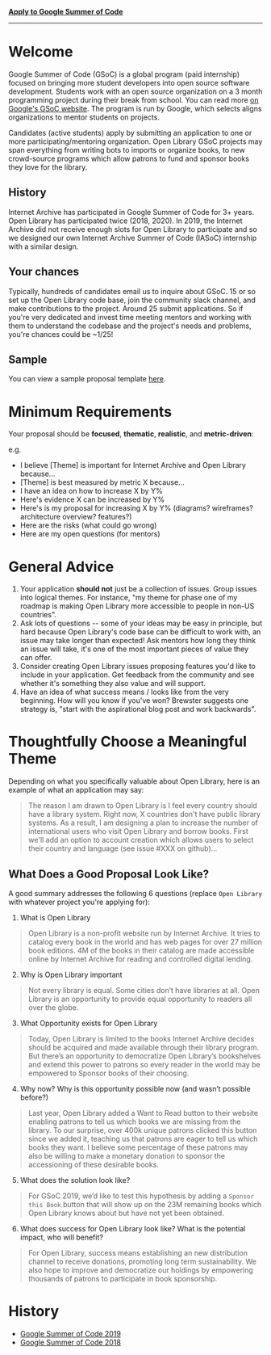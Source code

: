 [**Apply to Google Summer of Code**](https://summerofcode.withgoogle.com/organizations/6482109326163968/)

***

# Welcome

Google Summer of Code (GSoC) is a global program (paid internship) focused on bringing more student developers into open source software development. Students work with an open source organization on a 3 month programming project during their break from school. You can read more [on Google's GSoC website](https://summerofcode.withgoogle.com). The program is run by Google, which selects aligns organizations to mentor students on projects.

Candidates (active students) apply by submitting an application to one or more participating/mentoring organization. Open Library GSoC projects may span everything from writing bots to imports or organize books, to new crowd-source programs which allow patrons to fund and sponsor books they love for the library.

## History

Internet Archive has participated in Google Summer of Code for 3+ years. Open Library has participated twice (2018, 2020). In 2019, the Internet Archive did not receive enough slots for Open Library to participate and so we designed our own Internet Archive Summer of Code (IASoC) internship with a similar design. 

## Your chances

Typically, hundreds of candidates email us to inquire about GSoC. 15 or so set up the Open Library code base, join the community slack channel, and make contributions to the project. Around 25 submit applications. So if you're very dedicated and invest time meeting mentors and working with them to understand the codebase and the project's needs and problems, you're chances could be ~1/25!

## Sample

You can view a sample proposal template [here](https://docs.google.com/document/d/1FkKxvI6sbi7Nj42WdVmkHwiycPR3PR_VV44cwHPCOnM/edit#heading=h.z6ne0og04bp5).

# Minimum Requirements

Your proposal should be **focused**, **thematic**, **realistic**, and **metric-driven**:

e.g.
- I believe [Theme] is important for Internet Archive and Open Library because...
- [Theme] is best measured by metric X because...
- I have an idea on how to increase X by Y%
- Here's evidence X can be increased by Y%
- Here's is my proposal for increasing X by Y% (diagrams? wireframes? architecture overview? features?)
- Here are the risks (what could go wrong)
- Here are my open questions (for mentors)

# General Advice

1. Your application **should not** just be a collection of issues. Group issues into logical themes. For instance, "my theme for phase one of my roadmap is making Open Library more accessible to people in non-US countries".
2. Ask lots of questions -- some of your ideas may be easy in principle, but hard because Open Library's code base can be difficult to work with, an issue may take longer than expected! Ask mentors how long they think an issue will take, it's one of the most important pieces of value they can offer.
3. Consider creating Open Library issues proposing features you'd like to include in your application. Get feedback from the community and see whether it's something they also value and will support.
4. Have an idea of what success means / looks like from the very beginning. How will you know if you've won? Brewster suggests one strategy is, "start with the aspirational blog post and work backwards".

# Thoughtfully Choose a Meaningful Theme

Depending on what you specifically valuable about Open Library, here is an example of what an application may say:

> The reason I am drawn to Open Library is I feel every country should have a library system. Right now, X countries don't have public library systems. As a result, I am designing a plan to increase the number of international users who visit Open Library and borrow books. First we'll add an option to account creation which allows users to select their country and language (see issue #XXX on github)...

## What Does a Good Proposal Look Like?
A good summary addresses the following 6 questions (replace `Open Library` with whatever project you're applying for): 

1) What is Open Library
> Open Library is a non-profit website run by Internet Archive. It tries to catalog every book in the world and has web pages for over 27 million book editions. 4M of the books in their catalog are made accessible online by Internet Archive for reading and controlled digital lending.
2) Why is Open Library important
> Not every library is equal. Some cities don’t have libraries at all. Open Library is an opportunity to provide equal opportunity to readers all over the globe.
3) What Opportunity exists for Open Library
> Today, Open Library is limited to the books Internet Archive decides should be acquired and made available through their library program. But there’s an opportunity to democratize Open Library’s bookshelves and extend this power to patrons so every reader in the world may be empowered to Sponsor books of their choosing.
4) Why now? Why is this opportunity possible now (and wasn’t possible before?)
> Last year, Open Library added a Want to Read button to their website enabling patrons to tell us which books we are missing from the library. To our surprise, over 400k unique patrons clicked this button since we added it, teaching us that patrons are eager to tell us which books they want. I believe some percentage of these patrons may also be willing to make a monetary donation to sponsor the accessioning of these desirable books.
5) What does the solution look like?
> For GSoC 2019, we’d like to test this hypothesis by adding a `Sponsor this Book` button that will show up on the 23M remaining books which Open Library knows about but have not yet been obtained.
6) What does success for Open Library look like? What is the potential impact, who will benefit?
> For Open Library, success means establishing an new distribution channel to receive donations, promoting long term sustainability. We also hope to improve and democratize our holdings by empowering thousands of patrons to participate in book sponsorship.

# History
- [Google Summer of Code 2019](Google-Summer-of-Code-2019)
- [Google Summer of Code 2018](Google-Summer-of-Code-2018)